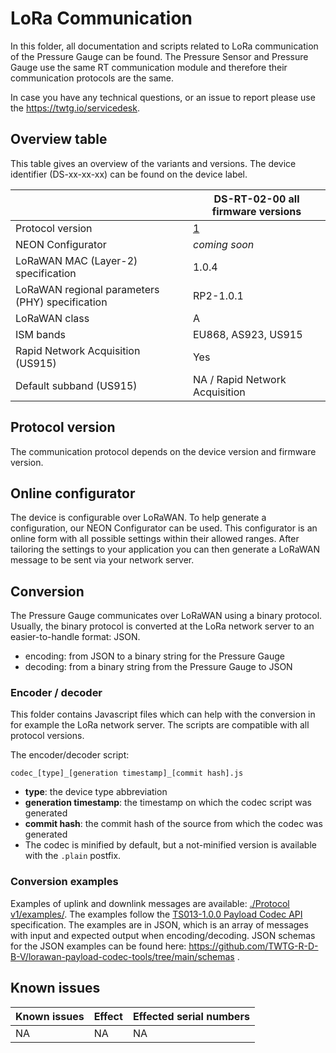 # LoRa Communication

In this folder, all documentation and scripts related to LoRa communication of the Pressure Gauge can be found.
The Pressure Sensor and Pressure Gauge use the same RT communication module and therefore their communication protocols are the same.

In case you have any technical questions, or an issue to report please use the https://twtg.io/servicedesk.

## Overview table

This table gives an overview of the variants and versions.
The device identifier (DS-xx-xx-xx) can be found on the device label.

|                                                 | DS-RT-02-00 all firmware versions |
| ----------------------------------------------- | --------------------------------- |
| Protocol version                                | [1](./Protocol%20v1/)             |
| NEON Configurator                               | _coming soon_                     |
| LoRaWAN MAC (Layer-2) specification             | 1.0.4                             |
| LoRaWAN regional parameters (PHY) specification | RP2-1.0.1                         |
| LoRaWAN class                                   | A                                 |
| ISM bands                                       | EU868, AS923, US915               |
| Rapid Network Acquisition (US915)               | Yes                               |
| Default subband (US915)                         | NA / Rapid Network Acquisition    |

## Protocol version

The communication protocol depends on the device version and firmware version.

## Online configurator

The device is configurable over LoRaWAN.
To help generate a configuration, our NEON Configurator can be used.
This configurator is an online form with all possible settings within their allowed ranges.
After tailoring the settings to your application you can then generate a LoRaWAN message to be sent via your network server.

## Conversion

The Pressure Gauge communicates over LoRaWAN using a binary protocol.
Usually, the binary protocol is converted at the LoRa network server to an easier-to-handle format: JSON.

- encoding: from JSON to a binary string for the Pressure Gauge
- decoding: from a binary string from the Pressure Gauge to JSON

### Encoder / decoder

This folder contains Javascript files which can help with the conversion in for example the LoRa network server.
The scripts are compatible with all protocol versions.

The encoder/decoder script:

    codec_[type]_[generation timestamp]_[commit hash].js

- **type**: the device type abbreviation
- **generation timestamp**: the timestamp on which the codec script was generated
- **commit hash**: the commit hash of the source from which the codec was generated
- The codec is minified by default, but a not-minified version is available with the `.plain` postfix.

### Conversion examples

Examples of uplink and downlink messages are available: [./Protocol v1/examples/](./Protocol%20v1/examples/).
The examples follow the [TS013-1.0.0 Payload Codec API](https://resources.lora-alliance.org/technical-specifications/ts013-1-0-0-payload-codec-api) specification.
The examples are in JSON, which is an array of messages with input and expected output when encoding/decoding.
JSON schemas for the JSON examples can be found here: https://github.com/TWTG-R-D-B-V/lorawan-payload-codec-tools/tree/main/schemas .

## Known issues

| Known issues | Effect | Effected serial numbers |
| ------------ | ------ | ----------------------- |
| NA           | NA     | NA                      |
